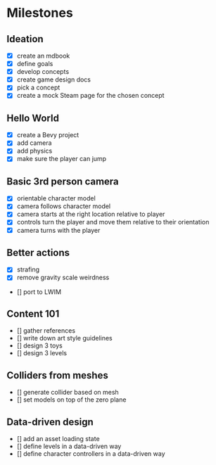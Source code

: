 # Milestones

## Ideation

- [x] create an mdbook
- [x] define goals
- [x] develop concepts
- [x] create game design docs
- [x] pick a concept
- [x] create a mock Steam page for the chosen concept

## Hello World

- [x] create a Bevy project
- [x] add camera
- [x] add physics
- [x] make sure the player can jump

## Basic 3rd person camera

- [x] orientable character model
- [x] camera follows character model
- [x] camera starts at the right location relative to player
- [x] controls turn the player and move them relative to their orientation
- [x] camera turns with the player

## Better actions

- [x] strafing
- [x] remove gravity scale weirdness
- [] port to LWIM

## Content 101

- [] gather references
- [] write down art style guidelines
- [] design 3 toys
- [] design 3 levels

## Colliders from meshes

- [] generate collider based on mesh
- [] set models on top of the zero plane

## Data-driven design

- [] add an asset loading state
- [] define levels in a data-driven way
- [] define character controllers in a data-driven way
